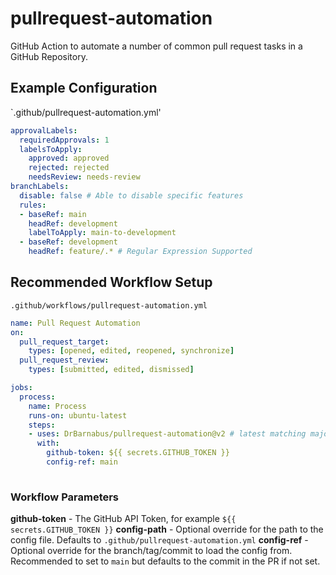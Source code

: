 # pullrequest-automation

GitHub Action to automate a number of common pull request tasks in a GitHub Repository.

## Example Configuration

`.github/pullrequest-automation.yml'
```yaml
approvalLabels:
  requiredApprovals: 1
  labelsToApply:
    approved: approved
    rejected: rejected
    needsReview: needs-review
branchLabels:
  disable: false # Able to disable specific features
  rules:
  - baseRef: main
    headRef: development
    labelToApply: main-to-development
  - baseRef: development
    headRef: feature/.* # Regular Expression Supported

```

## Recommended Workflow Setup

`.github/workflows/pullrequest-automation.yml`
```yaml
name: Pull Request Automation
on:
  pull_request_target:
    types: [opened, edited, reopened, synchronize]
  pull_request_review:
    types: [submitted, edited, dismissed]

jobs:
  process:
    name: Process
    runs-on: ubuntu-latest
    steps:
    - uses: DrBarnabus/pullrequest-automation@v2 # latest matching major version 'v2' or specific version 'v2.3.1' or branch 'main'
      with:
        github-token: ${{ secrets.GITHUB_TOKEN }}
        config-ref: main
    
```

### Workflow Parameters

__github-token__ - The GitHub API Token, for example `${{ secrets.GITHUB_TOKEN }}`
__config-path__ - Optional override for the path to the config file. Defaults to `.github/pullrequest-automation.yml`
__config-ref__ - Optional override for the branch/tag/commit to load the config from. Recommended to set to `main` but defaults to the commit in the PR if not set.
